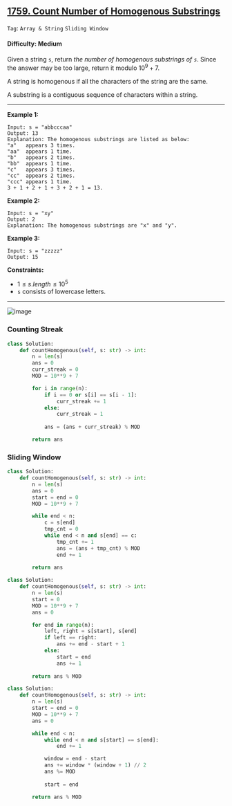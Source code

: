## [1759. Count Number of Homogenous Substrings](https://leetcode.com/problems/count-number-of-homogenous-substrings)

```Tag```: ```Array & String``` ```Sliding Window```

#### Difficulty: Medium

Given a string ```s```, return _the number of homogenous substrings of ```s```_. Since the answer may be too large, return it modulo $10^9 + 7$.

A string is homogenous if all the characters of the string are the same.

A substring is a contiguous sequence of characters within a string.

---

__Example 1:__
```
Input: s = "abbcccaa"
Output: 13
Explanation: The homogenous substrings are listed as below:
"a"   appears 3 times.
"aa"  appears 1 time.
"b"   appears 2 times.
"bb"  appears 1 time.
"c"   appears 3 times.
"cc"  appears 2 times.
"ccc" appears 1 time.
3 + 1 + 2 + 1 + 3 + 2 + 1 = 13.
```

__Example 2:__
```
Input: s = "xy"
Output: 2
Explanation: The homogenous substrings are "x" and "y".
```

__Example 3:__
```
Input: s = "zzzzz"
Output: 15
```

__Constraints:__

- $1 \le s.length \le 10^5$
- ```s``` consists of lowercase letters.

---

![image](https://github.com/quananhle/Python/assets/35042430/d0fd0301-2656-463f-a70e-70551f99cb1e)

### Counting Streak

```Python
class Solution:
    def countHomogenous(self, s: str) -> int:
        n = len(s)
        ans = 0
        curr_streak = 0
        MOD = 10**9 + 7

        for i in range(n):
            if i == 0 or s[i] == s[i - 1]:
                curr_streak += 1
            else:
                curr_streak = 1
            
            ans = (ans + curr_streak) % MOD

        return ans
```

### Sliding Window

```Python
class Solution:
    def countHomogenous(self, s: str) -> int:
        n = len(s)
        ans = 0
        start = end = 0
        MOD = 10**9 + 7

        while end < n:
            c = s[end]
            tmp_cnt = 0
            while end < n and s[end] == c:
                tmp_cnt += 1
                ans = (ans + tmp_cnt) % MOD
                end += 1
            
        return ans
```

```Python
class Solution:
    def countHomogenous(self, s: str) -> int:
        n = len(s)
        start = 0
        MOD = 10**9 + 7
        ans = 0

        for end in range(n):
            left, right = s[start], s[end]
            if left == right:
                ans += end - start + 1
            else:
                start = end
                ans += 1
        
        return ans % MOD
```

```Python
class Solution:
    def countHomogenous(self, s: str) -> int:
        n = len(s)
        start = end = 0
        MOD = 10**9 + 7
        ans = 0

        while end < n:
            while end < n and s[start] == s[end]:
                end += 1

            window = end - start
            ans += window * (window + 1) // 2
            ans %= MOD
            
            start = end

        return ans % MOD
```
